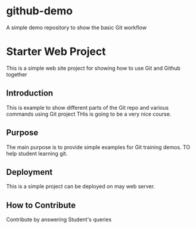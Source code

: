 # github-demo
A simple demo repository to show the basic Git workflow

# Starter Web Project

This is a simple web site project for showing how to use Git and Github together

## Introduction

This is example to show different parts of the Git repo and various commands using Git project
THis is going to be a very nice course.

## Purpose

The main purpose is to provide simple examples for Git training demos.
TO help student learning git.

## Deployment

This is a simple project can be deployed on may web server.

## How to Contribute
Contribute by answering Student's queries
